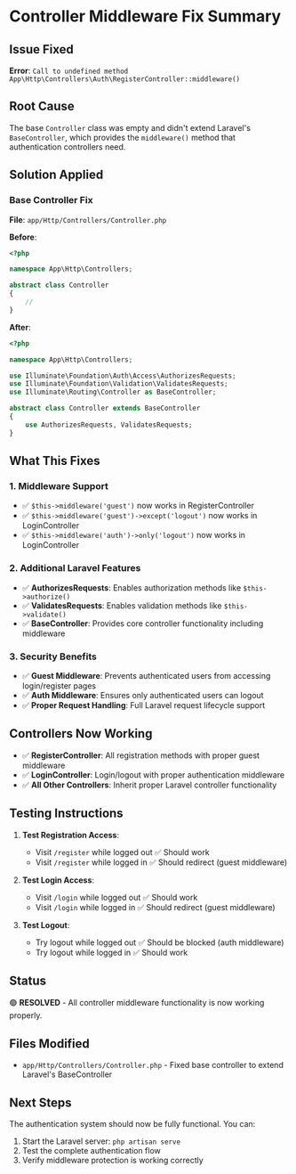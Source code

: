 # Controller Middleware Fix Summary

## Issue Fixed
**Error**: `Call to undefined method App\Http\Controllers\Auth\RegisterController::middleware()`

## Root Cause
The base `Controller` class was empty and didn't extend Laravel's `BaseController`, which provides the `middleware()` method that authentication controllers need.

## Solution Applied

### Base Controller Fix
**File**: `app/Http/Controllers/Controller.php`

**Before**:
```php
<?php

namespace App\Http\Controllers;

abstract class Controller
{
    //
}
```

**After**:
```php
<?php

namespace App\Http\Controllers;

use Illuminate\Foundation\Auth\Access\AuthorizesRequests;
use Illuminate\Foundation\Validation\ValidatesRequests;
use Illuminate\Routing\Controller as BaseController;

abstract class Controller extends BaseController
{
    use AuthorizesRequests, ValidatesRequests;
}
```

## What This Fixes

### 1. **Middleware Support**
- ✅ `$this->middleware('guest')` now works in RegisterController
- ✅ `$this->middleware('guest')->except('logout')` now works in LoginController
- ✅ `$this->middleware('auth')->only('logout')` now works in LoginController

### 2. **Additional Laravel Features**
- ✅ **AuthorizesRequests**: Enables authorization methods like `$this->authorize()`
- ✅ **ValidatesRequests**: Enables validation methods like `$this->validate()`
- ✅ **BaseController**: Provides core controller functionality including middleware

### 3. **Security Benefits**
- ✅ **Guest Middleware**: Prevents authenticated users from accessing login/register pages
- ✅ **Auth Middleware**: Ensures only authenticated users can logout
- ✅ **Proper Request Handling**: Full Laravel request lifecycle support

## Controllers Now Working
- ✅ **RegisterController**: All registration methods with proper guest middleware
- ✅ **LoginController**: Login/logout with proper authentication middleware
- ✅ **All Other Controllers**: Inherit proper Laravel controller functionality

## Testing Instructions

1. **Test Registration Access**:
   - Visit `/register` while logged out ✅ Should work
   - Visit `/register` while logged in ✅ Should redirect (guest middleware)

2. **Test Login Access**:
   - Visit `/login` while logged out ✅ Should work
   - Visit `/login` while logged in ✅ Should redirect (guest middleware)

3. **Test Logout**:
   - Try logout while logged out ✅ Should be blocked (auth middleware)
   - Try logout while logged in ✅ Should work

## Status
🟢 **RESOLVED** - All controller middleware functionality is now working properly.

## Files Modified
- `app/Http/Controllers/Controller.php` - Fixed base controller to extend Laravel's BaseController

## Next Steps
The authentication system should now be fully functional. You can:
1. Start the Laravel server: `php artisan serve`
2. Test the complete authentication flow
3. Verify middleware protection is working correctly
